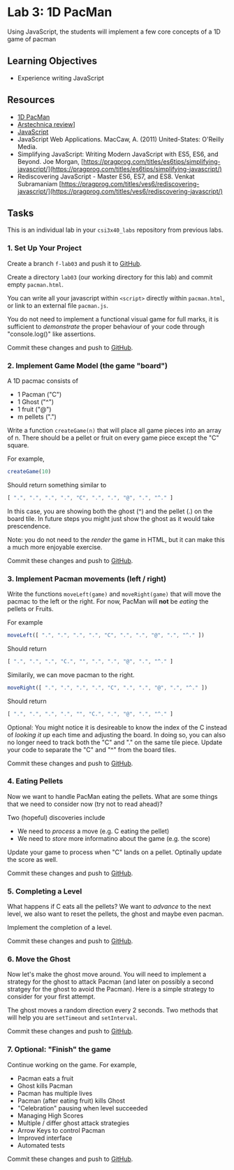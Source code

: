# Lab 3: 1D PacMan

Using JavaScript, the students will implement a few core concepts 
of a 1D game of pacman

## Learning Objectives

* Experience writing JavaScript

## Resources

* [1D PacMan](https://abagames.github.io/crisp-game-lib-11-games/?pakupaku)
* [Arstechnica review](https://arstechnica.com/gaming/2024/01/1d-pac-man-is-the-best-game-ive-played-in-2024-so-far)]
* [JavaScript](https://en.wikipedia.org/wiki/ECMAScript)
* JavaScript Web Applications. MacCaw, A. (2011) United-States: O'Reilly Media.
* Simplifying JavaScript: Writing Modern JavaScript with ES5, ES6, and Beyond. Joe Morgan, [https://pragprog.com/titles/es6tips/simplifying-javascript/](https://pragprog.com/titles/es6tips/simplifying-javascript/)
* Rediscovering JavaScript - Master ES6, ES7, and ES8. Venkat Subramaniam [https://pragprog.com/titles/ves6/rediscovering-javascript/](https://pragprog.com/titles/ves6/rediscovering-javascript/)

## Tasks

This is an individual lab in your `csi3x40_labs`
repository from previous labs.

### 1. Set Up Your Project

Create a branch `f-lab03` and push it
to
[GitHub](https://github.com/).

Create a directory `lab03`
(our working directory for this lab)
and commit empty `pacman.html`.

You can write all your javascript within `<script>` directly
within `pacman.html`, or link to an external file `pacman.js`.

You do not need to implement a functional visual game for
full marks, it is sufficient to _demonstrate_ the proper behaviour
of your code through "console.log()" like assertions.

Commit these changes and push to [GitHub](https://github.com/).

### 2. Implement Game Model (the game "board")

A 1D pacmac consists of

* 1 Pacman ("C")
* 1 Ghost ("^")
* 1 fruit ("@")
* m pellets (".")

Write a function `createGame(n)` that will place all game pieces into
an array of n.  There should be a pellet or fruit on every game piece
except the "C" square.

For example,

```javascript
createGame(10)
```

Should return something similar to

```javascript
[ ".", ".", ".", ".", "C", ".", ".", "@", ".", "^." ]
```

In this case, you are showing both the ghost (^) and the pellet (.)
on the board tile.  In future steps you might just show the ghost
as it would take prescendence.

Note: you do not need to the _render_ the game in HTML, but it can make
this a much more enjoyable exercise.

Commit these changes and push to [GitHub](https://github.com/).

### 3. Implement Pacman movements (left / right)

Write the functions `moveLeft(game)` and `moveRight(game)` that will
move the pacmac to the left or the right.  For now, PacMan will **not**
be _eating_ the pellets or Fruits.

For example

```javascript
moveLeft([ ".", ".", ".", ".", "C", ".", ".", "@", ".", "^." ])
```

Should return

```javascript
[ ".", ".", ".", "C.", "", ".", ".", "@", ".", "^." ]
```

Similarily, we can move pacman to the right.

```javascript
moveRight([ ".", ".", ".", ".", "C", ".", ".", "@", ".", "^." ])
```

Should return

```javascript
[ ".", ".", ".", ".", "", "C.", ".", "@", ".", "^." ]
```

Optional: You might notice it is desireable to know the index
of the C instead of _looking it up_ each time and adjusting
the board.  In doing so, you can also no longer need to track
both the "C" and "." on the same tile piece.  Update your
code to separate the "C" and "^" from the board tiles.

Commit these changes and push to [GitHub](https://github.com/).

### 4. Eating Pellets

Now we want to handle PacMan eating the pellets.  What 
are some things that we need to consider now (try not to read ahead)?

Two (hopeful) discoveries include

* We need to _process_ a move (e.g. C eating the pellet)
* We need to _store_ more informatino about the game (e.g. the score)

Update your game to process when "C" lands on a pellet.  Optinally
update the score as well.

Commit these changes and push to [GitHub](https://github.com/).

### 5. Completing a Level

What happens if C eats all the pellets?  We want to _advance_
to the next level, we also want to reset the pellets, the ghost and
maybe even pacman.

Implement the completion of a level.

Commit these changes and push to [GitHub](https://github.com/).

### 6. Move the Ghost

Now let's make the ghost move around.  You will need to implement
a strategy for the ghost to attack Pacman (and later on possibly a second stratgey for the ghost to avoid the Pacman).  Here is a simple strategy
to consider for your first attempt.

The ghost moves a random direction every 2 seconds.  Two methods
that will help you are `setTimeout` and `setInterval`.

Commit these changes and push to [GitHub](https://github.com/).


### 7. Optional: "Finish" the game

Continue working on the game.  For example, 

* Pacman eats a fruit
* Ghost kills Pacman
* Pacman has multiple lives
* Pacman (after eating fruit) kills Ghost
* "Celebration" pausing when level succeeded
* Managing High Scores
* Multiple / differ ghost attack strategies
* Arrow Keys to control Pacman
* Improved interface
* Automated tests

Commit these changes and push to [GitHub](https://github.com/).

